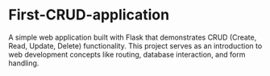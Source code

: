 # First-CRUD-application
A simple web application built with Flask that demonstrates CRUD (Create, Read, Update, Delete) functionality. This project serves as an introduction to web development concepts like routing, database interaction, and form handling.
